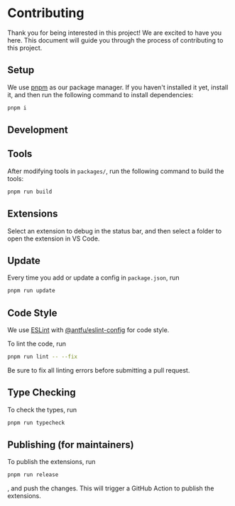 # Contributing

Thank you for being interested in this project! We are excited to have you here. This document will guide you through the process of contributing to this project.

## Setup

We use [pnpm](https://pnpm.io/) as our package manager. If you haven't installed it yet, install it, and then run the following command to install dependencies:

```bash
pnpm i
```

## Development

## Tools

After modifying tools in `packages/`, run the following command to build the tools:

```bash
pnpm run build
```

## Extensions

Select an extension to debug in the status bar, and then select a folder to open the extension in VS Code.

## Update

Every time you add or update a config in `package.json`, run

```bash
pnpm run update
```

## Code Style

We use [ESLint](https://eslint.org/) with [@antfu/eslint-config](https://github.com/antfu/eslint-config) for code style.

To lint the code, run

```bash
pnpm run lint -- --fix
```

Be sure to fix all linting errors before submitting a pull request.

## Type Checking

To check the types, run

```bash
pnpm run typecheck
```

## Publishing (for maintainers)

To publish the extensions, run

```bash
pnpm run release
```

, and push the changes. This will trigger a GitHub Action to publish the extensions.
